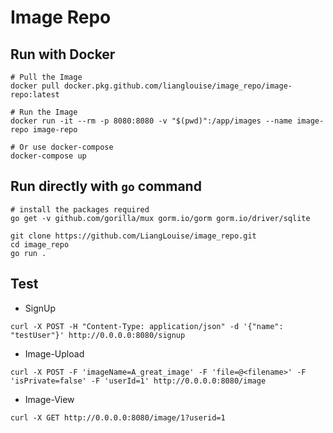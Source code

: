 # Image Repo

## Run with Docker

```shell
# Pull the Image
docker pull docker.pkg.github.com/lianglouise/image_repo/image-repo:latest

# Run the Image
docker run -it --rm -p 8080:8080 -v "$(pwd)":/app/images --name image-repo image-repo

# Or use docker-compose
docker-compose up
```

## Run directly with `go` command

```shell
# install the packages required
go get -v github.com/gorilla/mux gorm.io/gorm gorm.io/driver/sqlite

git clone https://github.com/LiangLouise/image_repo.git
cd image_repo
go run .
```  

## Test

* SignUp
```shell
curl -X POST -H "Content-Type: application/json" -d '{"name": "testUser"}' http://0.0.0.0:8080/signup
```

* Image-Upload
```shell
curl -X POST -F 'imageName=A_great_image' -F 'file=@<filename>' -F 'isPrivate=false' -F 'userId=1' http://0.0.0.0:8080/image
```

* Image-View

```shell
curl -X GET http://0.0.0.0:8080/image/1?userid=1
```
